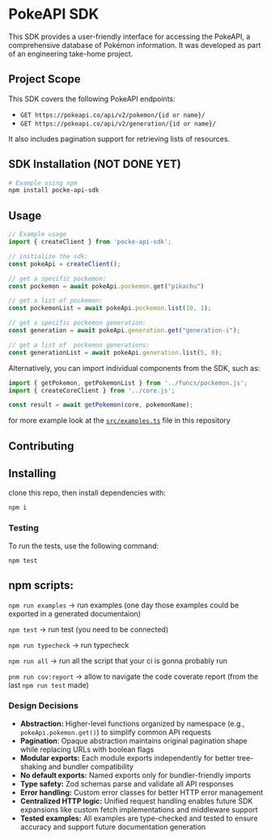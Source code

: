 # PokeAPI SDK

This SDK provides a user-friendly interface for accessing the PokeAPI, a comprehensive database of Pokémon information. It was developed as part of an engineering take-home project.

## Project Scope

This SDK covers the following PokeAPI endpoints:

-   `GET https://pokeapi.co/api/v2/pokemon/{id or name}/`
-   `GET https://pokeapi.co/api/v2/generation/{id or name}/`

It also includes pagination support for retrieving lists of resources.

## SDK Installation (NOT DONE YET)

```bash
# Example using npm
npm install pocke-api-sdk
```

## Usage

```ts
// Example usage
import { createClient } from 'pocke-api-sdk';

// initialize the sdk:
const pokeApi = createClient();

// get a specific pockemon:
const pockemon = await pokeApi.pockemon.get("pikachu")

// get a list of pockemon:
const pockemonList = await pokeApi.pockemon.list(10, 1);

// get a specific pockemon generation:
const generation = await pokeApi.generation.get("generation-i");

// get a list of  pockemon generations:
const generationList = await pokeApi.generation.list(5, 0);
```

Alternatively, you can import individual components from the SDK, such as:

```ts
import { getPokemon, getPokemonList } from '../funcs/pockemon.js';
import { createCoreClient } from '../core.js';

const result = await getPokemon(core, pokemonName);
```


for more example look at the [`src/examples.ts`](src/examples.ts) file in this repository


## Contributing

## Installing

clone this repo, then install dependencies with:

```npm i```

### Testing

To run the tests, use the following command:

```npm test```



## npm scripts: 

```npm run examples``` -> run examples (one day those examples could be exported in a generated documentaion)

```npm test``` -> run test (you need to be connected)

```npm run typecheck``` -> run typecheck

```npm run all``` -> run all the script that your ci is gonna probably run

```pnm run cov:report``` -> allow to navigate the code coverate report (from the last `npm run test` made)


### Design Decisions
- **Abstraction:** Higher-level functions organized by namespace (e.g., `pokeApi.pokemon.get()`) to simplify common API requests
- **Pagination**: Opaque abstraction maintains original pagination shape while replacing URLs with boolean flags
- **Modular exports:** Each module exports independently for better tree-shaking and bundler compatibility
- **No default exports:** Named exports only for bundler-friendly imports
- **Type safety:** Zod schemas parse and validate all API responses
- **Error handling:** Custom error classes for better HTTP error management
- **Centralized HTTP logic:** Unified request handling enables future SDK expansions like custom fetch implementations and middleware support
- **Tested examples:** All examples are type-checked and tested to ensure accuracy and support future documentation generation